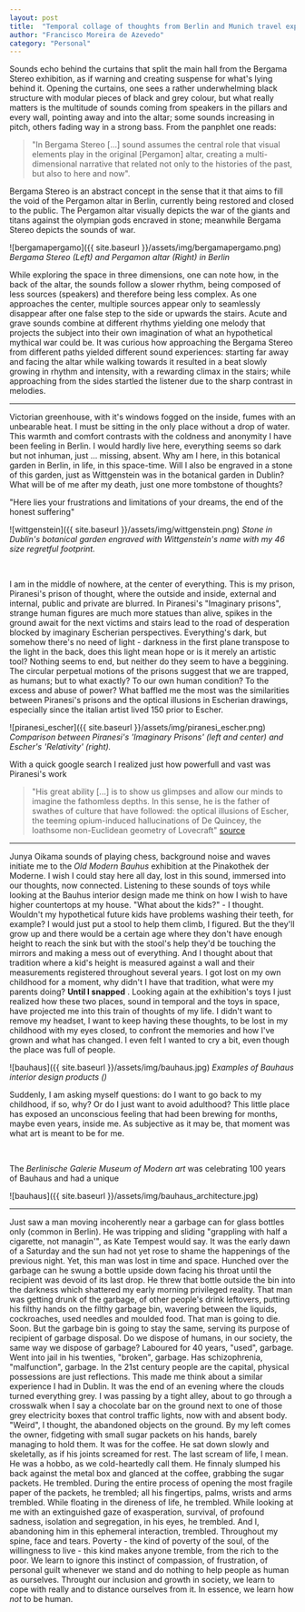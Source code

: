 ```yaml
---
layout: post
title:  "Temporal collage of thoughts from Berlin and Munich travel experience"
author: "Francisco Moreira de Azevedo"
category: "Personal"
---
```


Sounds echo behind the curtains that split the main hall from the Bergama Stereo exhibition, as if warning and creating suspense for what's lying behind it. Opening the curtains, one sees a rather underwhelming black structure with modular pieces of black and grey colour, but what really matters is the multitude of sounds coming from speakers in the pillars and every wall, pointing away and into the altar; some sounds increasing in pitch, others fading way in a strong bass. From the panphlet one reads: <br>

>"In Bergama Stereo [...] sound assumes the central role that visual elements play in the original [Pergamon] altar, creating a multi-dimensional narrative that related not only to the histories of the past, but also to here and now". <br>

Bergama Stereo is an abstract concept in the sense that it that aims to fill the void of the Pergamon altar in Berlin, currently being restored and closed to the public. The Pergamon altar visually depicts the war of the giants and titans against the olympian gods encraved in stone; meanwhile Bergama Stereo depicts the sounds of war. <br>

![bergamapergamo]({{ site.baseurl }}/assets/img/bergamapergamo.png)
_Bergama Stereo (Left) and Pergamon altar (Right) in Berlin_

While exploring the space in three dimensions, one can note how, in the back of the altar, the sounds follow a slower rhythm, being composed of less sources (speakers) and therefore being less complex. As one approaches the center, multiple sources appear only to seamlessly disappear after one false step to the side or upwards the stairs. Acute and grave sounds combine at different rhythms yielding one melody that projects the subject into their own imagination of what an hypothetical mythical war could be. It was curious how approaching the Bergama Stereo from different paths yielded different sound experiences: starting far away and facing the altar while walking towards it resulted in a beat slowly growing in rhythm and intensity, with a rewarding climax in the stairs; while approaching from the sides startled the listener due to the sharp contrast in melodies. <hr>

Victorian greenhouse, with it's windows fogged on the inside, fumes with an unbearable heat. I must be sitting in the only place without a drop of water. This warmth and comfort contrasts with the coldness and anonymity I have been feeling in Berlin. I would hardly live here, everything seems so dark but not inhuman, just ... missing, absent. Why am I here, in this botanical garden in Berlin, in life, in this space-time. Will I also be engraved in a stone of this garden, just as Wittgenstein was in the botanical garden in Dublin?
What will be of me after my death, just one more tombstone of thoughts?

"Here lies your frustrations and limitations of your dreams, the end of the honest suffering" 

![wittgenstein]({{ site.baseurl }}/assets/img/wittgenstein.png)
_Stone in Dublin's botanical garden engraved with Wittgenstein's name with my 46 size regretful footprint._

<br>

I am in the middle of nowhere, at the center of everything. This is my prison, Piranesi's prison of thought, where the outside and inside, external and internal, public and private are blurred. In Piranesi's "Imaginary prisons", strange human figures are much more statues than alive, spikes in the ground await for the next victims and stairs lead to the road of desperation blocked by imaginary Escherian perspectives. Everything's dark, but somehow there's no need of light - darkness in the first plane transpose to the light in the back, does this light mean hope or is it merely an artistic tool?
Nothing seems to end, but neither do they seem to have a beggining. The circular perpetual motions of the prisons suggest that we are trapped, as humans; but to what exactly? To our own human condition? To the excess and abuse of power?
What baffled me the most was the similarities between Piranesi's prisons and the optical illusions in Escherian drawings, especially since the italian artist lived 150 prior to Escher.

![piranesi_escher]({{ site.baseurl }}/assets/img/piranesi_escher.png)
_Comparison between Piranesi's 'Imaginary Prisons' (left and center) and Escher's 'Relativity' (right)._

With a quick google search I realized just how powerfull and vast was Piranesi's work <br>

>"His great ability [...] is to show us glimpses and allow our minds to imagine the fathomless depths. In this sense, he is the father of swathes of culture that have followed: the optical illusions of Escher, the teeming opium-induced hallucinations of De Quincey, the loathsome non-Euclidean geometry of Lovecraft" [source](https://www.architectural-review.com/essays/reputations/giovanni-battista-piranesi-1720-1778/10031530.article) 
---

Junya Oikama sounds of playing chess, background noise and waves initiate me to the _Old Modern Bauhus_ exhibition at the Pinakothek der Moderne. I wish I could stay here all day, lost in this sound, immersed into our thoughts, now connected.
Listening to these sounds of toys while looking at the Bauhus interior design made me think on how I wish to have higher countertops at my house. "What about the kids?" - I thought. Wouldn't my hypothetical future kids have problems washing their teeth, for example? I would just put a stool to help them climb, I figured. But the they'll grow up and there would be a certain age where they don't have enough height to reach the sink but with the stool's help they'd be touching the mirrors and making a mess out of everything. And I thought about that tradition where a kid's height is measured against a wall and their measurements registered throughout several years. I got lost on my own childhood for a moment, why didn't I have that tradition, what were my parents doing? **Until I snapped** . Looking again at the exhibition's toys I just realized how these two places, sound in temporal and the toys in space, have projected me into this train of thoughts of my life. I didn't want to remove my headset, I want to keep having these thoughts, to be lost in my childhood with my eyes closed, to confront the memories and how I've grown and what has changed. I even felt I wanted to cry a bit, even though the place was full of people.

![bauhaus]({{ site.baseurl }}/assets/img/bauhaus.jpg)
_Examples of Bauhaus interior design products ()_

Suddenly, I am asking myself questions: do I want to go back to my childhood, if so, why? Or do I just want to avoid adulthood? This little place has exposed an unconscious feeling that had been brewing for months, maybe even years, inside me. As subjective as it may be, that moment was what art is meant to be for me. 

<br>

The _Berlinische Galerie Museum of Modern art_ was celebrating 100 years of Bauhaus and had a unique   

![bauhaus]({{ site.baseurl }}/assets/img/bauhaus_architecture.jpg)

---

Just saw a man moving incoherently near a garbage can for glass bottles only (common in Berlin). He was tripping and sliding "grappling with half a cigarette, not managin'", as Kate Tempest would say. It was the early dawn of a Saturday and the sun had not yet rose to shame the happenings of the previous night. Yet, this man was lost in time and space. Hunched over the garbage can he swung a bottle upside down facing his throat until the recipient was devoid of its last drop. He threw that bottle outside the bin into the darkness which shattered my early morning privileged reality. That man was getting drunk of the garbage, of other people's drink leftovers, putting his filthy hands on the filthy garbage bin, wavering between the liquids, cockroaches, used needles and moulded food. That man is going to die. Soon. But the garbage bin is going to stay the same, serving its purpose of recipient of garbage disposal. Do we dispose of humans, in our society, the same way we dispose of garbage? Laboured for 40 years, "used", garbage. Went into jail in his twenties, "broken", garbage. Has schizophrenia, "malfunction", garbage. In the 21st century people are the capital, physical possessions are just reflections.
This made me think about a similar experience I had in Dublin. It was the end of an evening where the clouds turned everything grey. I was passing by a tight alley, about to go through a crosswalk when I say a chocolate bar on the ground next to one of those grey electricity boxes that control traffic lights, now with and absent body. "Weird", I thought, the abandoned objects on the ground. By my left comes the owner, fidgeting with small sugar packets on his hands, barely managing to hold them. It was for the coffee. He sat down slowly and skeletally, as if his joints screamed for rest. The last scream of life, I mean. He was a hobbo, as we cold-heartedly call them. He finnaly slumped his back against the metal box and glanced at the coffee, grabbing the sugar packets. He trembled. During the entire process of opening the most fragile paper of the packets, he trembled; all his fingertips, palms, wrists and arms trembled. While floating in the direness of life, he trembled. While looking at me with an extinguished gaze of exasperation, survival, of profound sadness, isolation and segregation, in his eyes, he trembled. And I, abandoning him in this ephemeral interaction, trembled. Throughout my spine, face and tears. Poverty - the kind of poverty of the soul, of the willingness to live - this kind makes anyone tremble, from the rich to the poor. We learn to ignore this instinct of compassion, of frustration, of personal guilt whenever we stand and do nothing to help people as human as ourselves. Throught our inclusion and growth in society, we learn to cope with really and to distance ourselves from it. In essence, we learn how _not_ to be human.
